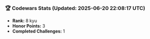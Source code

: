 ### 🏆 Codewars Stats (Updated: 2025-06-20 22:08:17 UTC)

- **Rank:** 8 kyu
- **Honor Points:** 3
- **Completed Challenges:** 1
